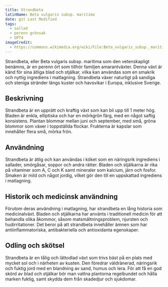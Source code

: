 ```yaml
---
title: Strandbeta
latinName: Beta vulgaris subsp. maritima
date: git Last Modified
tags:
  - sallad
  - perenn grönsak
  - GPT4
imageCredit:
  - https://commons.wikimedia.org/wiki/File:Beta_vulgaris_subsp._maritima_kz02.jpg
---
```


Strandbeta, eller Beta vulgaris subsp. maritima som den vetenskapligt benämns, är en perenn ört som tillhör familjen amarantväxter. Denna växt är känd för sina ätliga blad och stjälkar, vilka kan användas som en smakrik och nyttig ingrediens i matlagning. Strandbeta växer naturligt på sandiga och steniga stränder längs kuster och havsvikar i Europa, inklusive Sverige.

## Beskrivning

Strandbeta är en upprätt och kraftig växt som kan bli upp till 1 meter hög. Bladen är enkla, elliptiska och har en mörkgrön färg, med en något saftig konsistens. Plantan blommar mellan juni och september, med små, gröna blommor som växer i toppställda flockar. Frukterna är kapslar som innehåller flera små, mörka frön.

## Användning

Strandbeta är ätlig och kan användas i köket som en näringsrik ingrediens i sallader, smörgåsar, soppor och andra rätter. Bladen och stjälkarna är rika på vitaminer som A, C och K samt mineraler som kalcium, järn och fosfor. Smaken är mild och något jordig, vilket gör den till en uppskattad ingrediens i matlagning.

## Historik och medicinsk användning

Förutom deras användning i matlagning, har strandbeta en lång historia som medicinalväxt. Bladen och stjälkarna har använts i traditionell medicin för att behandla olika åkommor, såsom matsmältningsproblem, njursten och hudirritationer. Det beror på att strandbeta innehåller ämnen som har antiinflammatoriska, antibakteriella och antioxidanta egenskaper.

## Odling och skötsel

Strandbeta är en tålig och lättodlad växt som trivs bäst på en plats med mycket sol och i närheten av kusten. Den föredrar väldränerad, näringsrik och fuktig jord med en blandning av sand, humus och lera. För att få en god skörd av blad och stjälkar bör man vattna plantorna regelbundet och hålla marken fuktig, samt skydda dem från skadedjur och sjukdomar.
